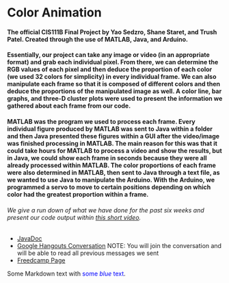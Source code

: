 # Color Animation
#### The official CIS111B Final Project by Yao Sedzro, Shane Staret, and Trush Patel. Created through the use of MATLAB, Java, and Arduino.

#### Essentially, our project can take any image or video (in an appropriate format) and grab each individual pixel. From there, we can determine the RGB values of each pixel and then deduce the proportion of each color (we used 32 colors for simplicity) in every individual frame. We can also manipulate each frame so that it is composed of different colors and then deduce the proportions of the manipulated image as well. A color line, bar graphs, and three-D cluster plots were used to present the information we gathered about each frame from our code.

#### MATLAB was the program we used to process each frame. Every individual figure produced by MATLAB was sent to Java within a folder and then Java presented these figures within a GUI after the video/image was finished processing in MATLAB. The main reason for this was that it could take hours for MATLAB to process a video and show the results, but in Java, we could show each frame in seconds because they were all already processed within MATLAB. The color proportions of each frame were also determined in MATLAB, then sent to Java through a text file, as we wanted to use Java to manipulate the Arduino. With the Arduino, we programmed a servo to move to certain positions depending on which color had the greatest proportion within a frame.

###### We give a run down of what we have done for the past six weeks and present our code output within [this short video](https://www.youtube.com/watch?v=CgzbIqppAzo). 

* [JavaDoc](https://sstaret43.github.io/ColorAnimation/)
* [Google Hangouts Conversation](https://hangouts.google.com/group/vYaHYCTixmCaNGMp1) NOTE: You will join the conversation and will be able to read all previous messages we sent
* [Freedcamp Page](https://freedcamp.com/CIS_111B_Final_Proje_sX0/A_Project_IzH/todos)
<p>Some Markdown text with <span style="color:blue">some <em>blue</em> text</span>.</p>

